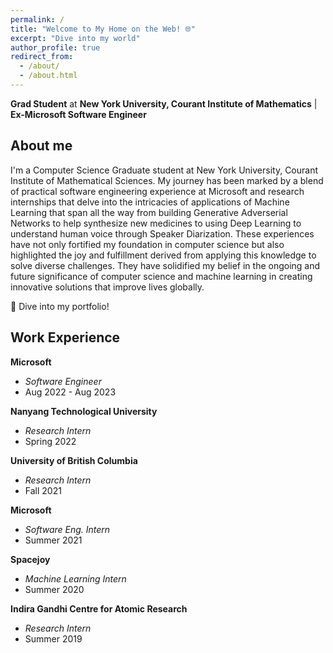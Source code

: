 ```yaml
---
permalink: /
title: "Welcome to My Home on the Web! 🌐"
excerpt: "Dive into my world"
author_profile: true
redirect_from: 
  - /about/
  - /about.html
---
```


**Grad Student** at **New York University, Courant Institute of Mathematics** | **Ex-Microsoft Software Engineer**

## About me
I'm a Computer Science Graduate student at New York University, Courant Institute of Mathematical Sciences. My journey has been marked by a blend of practical software engineering experience at Microsoft and research internships that delve into the intricacies of applications of Machine Learning that span all the way from building Generative Adverserial Networks to help synthesize new medicines to using Deep Learning to understand human voice through Speaker Diarization. These experiences have not only fortified my foundation in computer science but also highlighted the joy and fulfillment derived from applying this knowledge to solve diverse challenges. They have solidified my belief in the ongoing and future significance of computer science and machine learning in creating innovative solutions that improve lives globally.

🚀 Dive into my portfolio!

## Work Experience

**Microsoft**
- *Software Engineer*
- Aug 2022 - Aug 2023

**Nanyang Technological University**
- *Research Intern*
- Spring 2022

**University of British Columbia**
- *Research Intern*
- Fall 2021

**Microsoft**
- *Software Eng. Intern*
- Summer 2021

**Spacejoy**
- *Machine Learning Intern*
- Summer 2020

**Indira Gandhi Centre for Atomic Research**
- *Research Intern*
- Summer 2019



